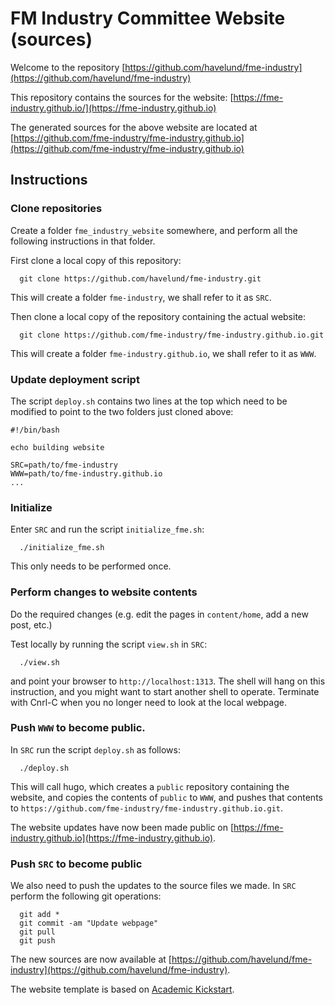 # FM Industry Committee Website (sources)

Welcome to the repository [https://github.com/havelund/fme-industry](https://github.com/havelund/fme-industry)

This repository contains the sources for the website:
[https://fme-industry.github.io/](https://fme-industry.github.io)

The generated sources for the above website are located at
[https://github.com/fme-industry/fme-industry.github.io](https://github.com/fme-industry/fme-industry.github.io)

## Instructions

### Clone repositories

Create a folder `fme_industry_website` somewhere, and perform all the following instructions in that folder.

First clone a local copy of this repository:

```
  git clone https://github.com/havelund/fme-industry.git
```

This will create a folder `fme-industry`, we shall refer to it as `SRC`.

Then clone a local copy of the repository containing the actual website:

```
  git clone https://github.com/fme-industry/fme-industry.github.io.git
```

This will create a folder `fme-industry.github.io`,
we shall refer to it as `WWW`.

### Update deployment script

The script `deploy.sh` contains two lines at the top which need to be
modified to point to the two folders just cloned above:

```
#!/bin/bash

echo building website

SRC=path/to/fme-industry
WWW=path/to/fme-industry.github.io
...
```

### Initialize

Enter `SRC` and run the script `initialize_fme.sh`:

```
  ./initialize_fme.sh
```
 
This only needs to be performed once. 
 
### Perform  changes to website contents
 
Do the required changes (e.g. edit the pages in `content/home`, add a new post, etc.)

Test locally by running the script `view.sh` in `SRC`: 

```
  ./view.sh
```

and point your browser to `http://localhost:1313`. The shell will hang on this instruction, and you might want to start another shell to operate. Terminate with Cnrl-C when you no longer need to look at the local webpage.

### Push `WWW` to become public.

In `SRC` run the script `deploy.sh` as follows:

```
  ./deploy.sh
```

This will call hugo, which creates a `public` repository containing the website, and copies the contents of `public` to `WWW`, and pushes that contents to
`https://github.com/fme-industry/fme-industry.github.io.git`.

The website updates have now been made public on 
[https://fme-industry.github.io](https://fme-industry.github.io).

### Push `SRC` to become public

We also need to push the updates to the source files we made.
In `SRC` perform the following git operations:

```
  git add *
  git commit -am "Update webpage"
  git pull
  git push
```

The new sources are now available at
[https://github.com/havelund/fme-industry](https://github.com/havelund/fme-industry).

The website template is based on [Academic Kickstart](https://sourcethemes.com/academic/). 